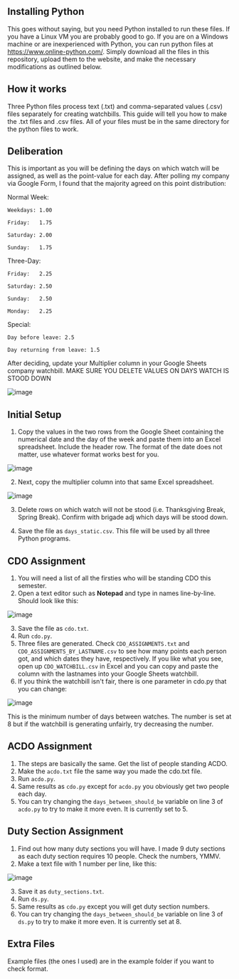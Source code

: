 ## Installing Python
This goes without saying, but you need Python installed to run these files. If you have a Linux VM you are probably good to go.
If you are on a Windows machine or are inexperienced with Python, you can run python files at https://www.online-python.com/.
Simply download all the files in this repository, upload them to the website, and make the necessary modifications as outlined below.


## How it works
Three Python files process text (.txt) and comma-separated values (.csv) files separately for creating watchbills. This guide will tell you how to make the .txt files and .csv files. All of your files must be in the same directory for the python files to work.


## Deliberation
This is important as you will be defining the days on which watch will be assigned, as well as the point-value for each day.
After polling my company via Google Form, I found that the majority agreed on this point distribution:

Normal Week:

`Weekdays: 1.00`

`Friday:   1.75`

`Saturday: 2.00`

`Sunday:   1.75`

Three-Day:

`Friday:   2.25`

`Saturday: 2.50`

`Sunday:   2.50`

`Monday:   2.25`

Special:

`Day before leave: 2.5`

`Day returning from leave: 1.5`

After deciding, update your Multiplier column in your Google Sheets company watchbill. MAKE SURE YOU DELETE VALUES ON DAYS WATCH IS STOOD DOWN

![image](https://github.com/mangogenerator/adj/assets/150052846/9fdd6ff4-8eb5-495e-a39f-fabf4591bde5)


## Initial Setup
1. Copy the values in the two rows from the Google Sheet containing the numerical date and the day of the week and paste them into an Excel spreadsheet. Include the header row. The format of the date does not matter, use whatever format works best for you.

![image](https://github.com/mangogenerator/adj/assets/150052846/d6e68833-6faf-49f4-a83e-2b734bf6bd7a)

2. Next, copy the multiplier column into that same Excel spreadsheet. 

![image](https://github.com/mangogenerator/adj/assets/150052846/cdbe54a3-9169-47e9-8642-006d4de9439b)

3. Delete rows on which watch will not be stood (i.e. Thanksgiving Break, Spring Break). Confirm with brigade adj which days will be stood down.

4. Save the file as `days_static.csv`. This file will be used by all three Python programs.

## CDO Assignment
1. You will need a list of all the firsties who will be standing CDO this semester.
2. Open a text editor such as __Notepad__ and type in names line-by-line. Should look like this:
   
![image](https://github.com/mangogenerator/adj/assets/150052846/41ab3f1b-926c-4e6a-8826-2c431c5a3b86)

3. Save the file as `cdo.txt`.
4. Run `cdo.py`.
5. Three files are generated. Check `CDO_ASSIGNMENTS.txt` and `CDO_ASSIGNMENTS_BY_LASTNAME.csv` to see how many points each person got, and which dates they have, respectively. If you like what you see, open up `CDO_WATCHBILL.csv` in Excel and you can copy and paste the column with the lastnames into your Google Sheets watchbill.
6. If you think the watchbill isn't fair, there is one parameter in cdo.py that you can change:

![image](https://github.com/mangogenerator/adj/assets/150052846/d5ba872d-9454-490b-be93-4a211c6b7f53)

This is the minimum number of days between watches. The number is set at 8 but if the watchbill is generating unfairly, try decreasing the number.


## ACDO Assignment
1. The steps are basically the same. Get the list of people standing ACDO.
2. Make the `acdo.txt` file the same way you made the cdo.txt file.
3. Run `acdo.py`.
4. Same results as `cdo.py` except for `acdo.py` you obviously get two people each day.
5. You can try changing the `days_between_should_be` variable on line 3 of `acdo.py` to try to make it more even. It is currently set to 5.

## Duty Section Assignment
1. Find out how many duty sections you will have. I made 9 duty sections as each duty section requires 10 people. Check the numbers, YMMV.
2. Make a text file with 1 number per line, like this:

![image](https://github.com/mangogenerator/adj/assets/150052846/47764a00-5588-4917-a3de-e11f5efc357d)

3. Save it as `duty_sections.txt`.
4. Run `ds.py`.
5. Same results as `cdo.py` except you will get duty section numbers.
6. You can try changing the `days_between_should_be` variable on line 3 of `ds.py` to try to make it more even. It is currently set at 8.


## Extra Files
Example files (the ones I used) are in the example folder if you want to check format.





















